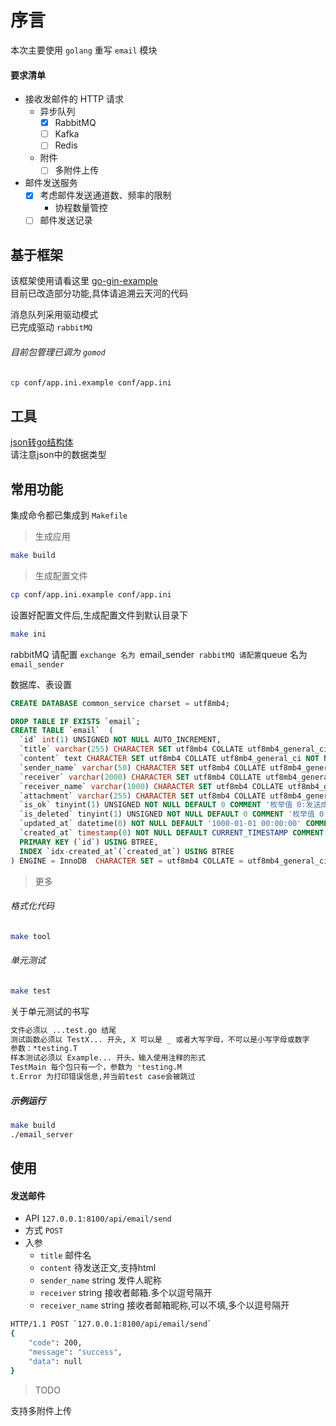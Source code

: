 # 序言
本次主要使用 `golang` 重写 `email` 模块  

#### 要求清单

* 接收发邮件的 HTTP 请求
    - 异步队列
        - [x] RabbitMQ
        - [ ] Kafka
        - [ ] Redis
    - 附件
        - [ ] 多附件上传
* 邮件发送服务
    - [x] 考虑邮件发送通道数、频率的限制
        - 协程数量管控
    - [ ] 邮件发送记录

## 基于框架

该框架使用请看这里 [go-gin-example](https://email_server/blob/master/README_ZH.md)  
目前已改造部分功能,具体请追溯云天河的代码  

消息队列采用驱动模式  
已完成驱动 `rabbitMQ`  

###### 目前包管理已调为 `gomod`  

~~~bash
cp conf/app.ini.example conf/app.ini  
~~~

## 工具

[json转go结构体](https://www.sojson.com/json/json2go.html)  
请注意json中的数据类型  

## 常用功能
集成命令都已集成到 `Makefile`

> 生成应用

~~~bash
make build
~~~

> 生成配置文件

~~~bash
cp conf/app.ini.example conf/app.ini  
~~~

设置好配置文件后,生成配置文件到默认目录下

~~~bash
make ini
~~~

rabbitMQ 请配置 `exchange 名为 `email_sender` 
rabbitMQ 请配置 `queue 名为 `email_sender` 

数据库、表设置  
~~~sql
CREATE DATABASE common_service charset = utf8mb4;

DROP TABLE IF EXISTS `email`;
CREATE TABLE `email`  (
  `id` int(1) UNSIGNED NOT NULL AUTO_INCREMENT,
  `title` varchar(255) CHARACTER SET utf8mb4 COLLATE utf8mb4_general_ci NOT NULL DEFAULT '' COMMENT '邮件标题',
  `content` text CHARACTER SET utf8mb4 COLLATE utf8mb4_general_ci NOT NULL COMMENT '邮件内容',
  `sender_name` varchar(50) CHARACTER SET utf8mb4 COLLATE utf8mb4_general_ci NOT NULL DEFAULT '' COMMENT '发件者姓名.发起方自定义',
  `receiver` varchar(2000) CHARACTER SET utf8mb4 COLLATE utf8mb4_general_ci NOT NULL DEFAULT '' COMMENT '接收者邮箱.多个以逗号隔开',
  `receiver_name` varchar(1000) CHARACTER SET utf8mb4 COLLATE utf8mb4_general_ci NOT NULL DEFAULT '' COMMENT '接收者姓名.多个以逗号隔开',
  `attachment` varchar(255) CHARACTER SET utf8mb4 COLLATE utf8mb4_general_ci NOT NULL DEFAULT '' COMMENT '附件信息',
  `is_ok` tinyint(1) UNSIGNED NOT NULL DEFAULT 0 COMMENT '枚举值 0:发送成功,1:发送失败',
  `is_deleted` tinyint(1) UNSIGNED NOT NULL DEFAULT 0 COMMENT '枚举值 0:正常,1:删除',
  `updated_at` datetime(0) NOT NULL DEFAULT '1000-01-01 00:00:00' COMMENT '更新时间',
  `created_at` timestamp(0) NOT NULL DEFAULT CURRENT_TIMESTAMP COMMENT '创建时间',
  PRIMARY KEY (`id`) USING BTREE,
  INDEX `idx-created_at`(`created_at`) USING BTREE
) ENGINE = InnoDB  CHARACTER SET = utf8mb4 COLLATE = utf8mb4_general_ci COMMENT = '邮件服务' ROW_FORMAT = Compact;
~~~

> 更多

###### 格式化代码

~~~bash
make tool
~~~

###### 单元测试

~~~bash
make test
~~~

关于单元测试的书写  

~~~bash
文件必须以 ...test.go 结尾
测试函数必须以 TestX... 开头, X 可以是 _ 或者大写字母，不可以是小写字母或数字
参数：*testing.T
样本测试必须以 Example... 开头，输入使用注释的形式
TestMain 每个包只有一个，参数为 *testing.M
t.Error 为打印错误信息,并当前test case会被跳过
~~~

##### 示例运行

~~~bash
make build
./email_server
~~~

## 使用

#### 发送邮件

- API `127.0.0.1:8100/api/email/send`  
- 方式 `POST`
- 入参
    - `title` 邮件名
    - `content` 待发送正文,支持html
    - `sender_name` string 发件人昵称
    - `receiver` string 接收者邮箱.多个以逗号隔开
    - `receiver_name` string 接收者邮箱昵称,可以不填,多个以逗号隔开

~~~bash
HTTP/1.1 POST `127.0.0.1:8100/api/email/send`  
{
    "code": 200,
    "message": "success",
    "data": null
}
~~~

> TODO

支持多附件上传  